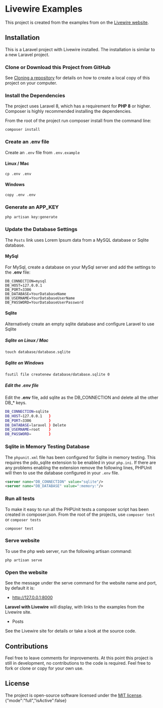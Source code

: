 # Livewire Examples

This project is created from the examples from on the [Livewire website](https://laravel-livewire.com/).

## Installation

This is a Laravel project with Livewire installed. The installation is similar to a new Laravel project.

### Clone or Download this Project from GitHub

See [Cloning a repository](https://help.github.com/en/articles/cloning-a-repository) for details on how to create a
local copy of this project on your computer.

### Install the Dependencies

The project uses Laravel 8, which has a requirement for **PHP 8** or higher.
Composer is highly recommended installing the dependencies.

From the root of the project run composer install from the command line:

```shell script
composer install
```

### Create an .env file

Create an `.env` file from `.env.example`

#### Linux / Mac

```shell script
cp .env .env
```

#### Windows

```shell script
copy .env .env
```

### Generate an APP_KEY

```shell script
php artisan key:generate
```

### Update the Database Settings

The `Posts` link uses Lorem Ipsum data from a MySQL database or Sqlite database.

#### MySql

For MySql, create a database on your MySql server and add the settings to the
**.env** file:

```text
DB_CONNECTION=mysql
DB_HOST=127.0.0.1
DB_PORT=3306
DB_DATABASE=YourDatabaseName
DB_USERNAME=YourDatabaseUserName
DB_PASSWORD=YourDatabaseUserPassword
```

#### Sqlite

Alternatively create an empty sqlite database and configure Laravel to use Sqlite

##### Sqlite on Linux / Mac

```shell script
touch database/database.sqlite
```

##### Sqlite on Windows

```shell script
fsutil file createnew database/database.sqlite 0
```

##### Edit the .env file

Edit the **.env** file, add sqlite as the DB_CONNECTION and delete all the other DB\_\* keys.

```sh
DB_CONNECTION=sqlite
DB_HOST=127.0.0.1   }
DB_PORT=3306        }
DB_DATABASE=laravel } Delete
DB_USERNAME=root    }
DB_PASSWORD=        }
```


### Sqlite in Memory Testing Database

The `phpunit.xml` file has been configured for Sqlite in memory testing. This requires the pdo_sqlite extension to be
enabled in your `php.ini`. If there are any problems enabling the extension remove the following lines, PHPUnit
will then to use the database configured in your `.env` file.

```xml
<server name="DB_CONNECTION" value="sqlite"/>
<server name="DB_DATABASE" value=":memory:"/>
```

### Run all tests

To make it easy to run all the PHPUnit tests a composer script has been created in composer.json. From the root of the
projects, use `composer test` or `composer tests`

```shell script
composer test
```

### Serve website

To use the php web server, run the following artisan command:

```shell script
php artisan serve
```

### Open the website

See the message under the serve command for the website name and port, by default it is:

-   <http://127.0.0.1:8000>

**Laravel with Livewire** will display, with links to the examples from the Livewire site.

* Posts

See the Livewire site for details or take a look at the source code.

## Contributions

Feel free to leave comments for improvements. At this point this project is still in development, no contributions
to the code is required. Feel free to fork or clone or copy for your own use.

## License

The project is open-source software licensed under the [MIT license](https://opensource.org/licenses/MIT).
{"mode":"full","isActive":false}
